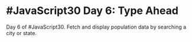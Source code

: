 # #JavaScript30 Day 6: Type Ahead

Day 6 of #JavaScript30. Fetch and display population data by searching a city or state.